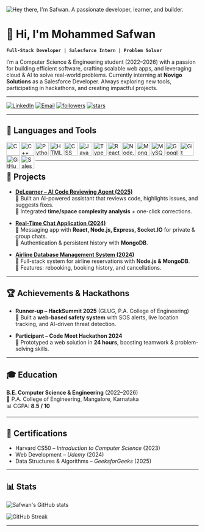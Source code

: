 <!-- Header GIF / Banner (Optional - you can replace with your own) -->
![Hey there, I'm Safwan. A passionate developer, learner, and builder.](https://github.com/CyrisXD/CyrisXD/raw/master/header.gif)

# 👋 Hi, I'm Mohammed Safwan  

**`Full-Stack Developer | Salesforce Intern | Problem Solver`**  

I’m a Computer Science & Engineering student (2022–2026) with a passion for building efficient software, crafting scalable web apps, and leveraging cloud & AI to solve real-world problems. Currently interning at **Novigo Solutions** as a Salesforce Developer. Always exploring new tools, participating in hackathons, and creating impactful projects.  

---

<p align="left">
   <a href="https://linkedin.com/in/mohammed-safwan1919">
      <img alt="LinkedIn" title="Connect with me on LinkedIn" src="https://img.shields.io/badge/LinkedIn-blue?style=for-the-badge&logo=linkedin&logoColor=white"/></a>
   <a href="mailto:safwancoding1919@gmail.com">
      <img alt="Email" title="Email me" src="https://img.shields.io/badge/Gmail-D14836?style=for-the-badge&logo=gmail&logoColor=white"/></a>
   <a href="https://github.com/Safwan-1919?tab=followers">
      <img alt="followers" title="Follow me on GitHub" src="https://custom-icon-badges.demolab.com/github/followers/Safwan-1919?color=236ad3&labelColor=1155ba&style=for-the-badge&logo=person-add&label=Follow&logoColor=white"/></a>
   <a href="https://github.com/Safwan-1919?tab=repositories&sort=stargazers">
      <img alt="stars" title="Total stars on GitHub" src="https://custom-icon-badges.demolab.com/github/stars/Safwan-1919?color=55960c&style=for-the-badge&labelColor=488207&logo=star"/></a>
</p>

---

## 🧰 Languages and Tools  

<img align="left" alt="C" width="35px" src="https://cdn.jsdelivr.net/gh/devicons/devicon/icons/c/c-original.svg"/>
<img align="left" alt="C++" width="35px" src="https://cdn.jsdelivr.net/gh/devicons/devicon/icons/cplusplus/cplusplus-original.svg"/>
<img align="left" alt="Python" width="35px" src="https://cdn.jsdelivr.net/gh/devicons/devicon/icons/python/python-original.svg"/>
<img align="left" alt="HTML" width="35px" src="https://cdn.jsdelivr.net/gh/devicons/devicon/icons/html5/html5-plain.svg"/>
<img align="left" alt="CSS" width="35px" src="https://cdn.jsdelivr.net/gh/devicons/devicon/icons/css3/css3-plain.svg"/>
<img align="left" alt="JavaScript" width="35px" src="https://cdn.jsdelivr.net/gh/devicons/devicon/icons/javascript/javascript-plain.svg"/>
<img align="left" alt="TypeScript" width="35px" src="https://cdn.jsdelivr.net/gh/devicons/devicon/icons/typescript/typescript-plain.svg"/>
<img align="left" alt="React" width="35px" src="https://cdn.jsdelivr.net/gh/devicons/devicon/icons/react/react-original.svg"/>
<img align="left" alt="Node.js" width="35px" src="https://cdn.jsdelivr.net/gh/devicons/devicon/icons/nodejs/nodejs-original.svg"/>
<img align="left" alt="MongoDB" width="35px" src="https://cdn.jsdelivr.net/gh/devicons/devicon/icons/mongodb/mongodb-original.svg"/>
<img align="left" alt="MySQL" width="35px" src="https://cdn.jsdelivr.net/gh/devicons/devicon/icons/mysql/mysql-original.svg"/>
<img align="left" alt="Google Cloud" width="35px" src="https://cdn.jsdelivr.net/gh/devicons/devicon/icons/googlecloud/googlecloud-original.svg"/>
<img align="left" alt="Git" width="35px" src="https://cdn.jsdelivr.net/gh/devicons/devicon/icons/git/git-original.svg"/>
<img align="left" alt="GitHub" width="35px" src="https://cdn.jsdelivr.net/gh/devicons/devicon/icons/github/github-original.svg"/>
<img align="left" alt="Salesforce" width="35px" src="https://cdn.jsdelivr.net/gh/devicons/devicon/icons/salesforce/salesforce-original.svg"/>
<br /><br />

---

## 🚀 Projects  

- **[DeLearner – AI Code Reviewing Agent (2025)]()**  
   🔹 Built an AI-powered assistant that reviews code, highlights issues, and suggests fixes.  
   🔹 Integrated **time/space complexity analysis** + one-click corrections.  

- **[Real-Time Chat Application (2024)]()**  
   🔹 Messaging app with **React, Node.js, Express, Socket.IO** for private & group chats.  
   🔹 Authentication & persistent history with **MongoDB**.  

- **[Airline Database Management System (2024)]()**  
   🔹 Full-stack system for airline reservations with **Node.js & MongoDB**.  
   🔹 Features: rebooking, booking history, and cancellations.  

---

## 🏆 Achievements & Hackathons  

- **Runner-up – HackSummit 2025** (GLUG, P.A. College of Engineering)  
   🚀 Built a **web-based safety system** with SOS alerts, live location tracking, and AI-driven threat detection.  

- **Participant – Code Meet Hackathon 2024**  
   🔹 Prototyped a web solution in **24 hours**, boosting teamwork & problem-solving skills.  

---

## 🎓 Education  

**B.E. Computer Science & Engineering** (2022–2026)  
📍 P.A. College of Engineering, Mangalore, Karnataka  
📊 CGPA: **8.5 / 10**  

---

## 📜 Certifications  

- Harvard CS50 – *Introduction to Computer Science* (2023)  
- Web Development – *Udemy* (2024)  
- Data Structures & Algorithms – *GeeksforGeeks* (2025)  

---

## 📊 Stats  

![Safwan's GitHub stats](https://github-readme-stats.vercel.app/api?username=Safwan-1919&show_icons=true&theme=gruvbox)  

![GitHub Streak](https://streak-stats.demolab.com?user=Safwan-1919&theme=gruvbox&border_radius=5)  

---
